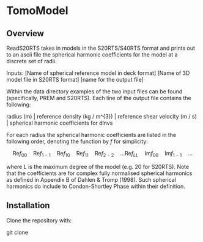 # TomoModel

## Overview

ReadS20RTS takes in models in the S20RTS/S40RTS format and prints out to an ascii file the spherical harmonic coefficients for the model at a discrete set of radii. 

Inputs: [Name of spherical reference model in deck format] [Name of 3D model file in S20RTS format] [name for the output file]

Within the data directory examples of the two input files can be found (specifically, PREM and S20RTS). Each line of the output file contains the following:

radius (m)  | reference density (kg / m^{3}) | reference shear velocity (m / s) | spherical harmonic coefficients for dlnvs 

For each radius the spherical harmonic coefficients are listed in the following order, denoting the function by $f$ for simplicity:


$$
\mathrm{Re} f_{00} \quad \mathrm{Re} f_{1-1} \quad \mathrm{Re} f_{10} \quad  \mathrm{Re} f_{11} \quad  \mathrm{Re} f_{2-2} \quad \dots \mathrm{Re} f_{LL} \quad \mathrm{Im} f_{00} \quad \mathrm{Im} f_{1-1} \quad \dots
$$

where $L$ is the maximum degree of the model (e.g. 20 for S20RTS). Note that the coefficients are for complex fully normalised spherical harmonics as defined in Appendix B of Dahlen \& Tromp (1998). Such spherical harmonics
do include to Condon-Shortley Phase within their definition. 

## Installation

Clone the repository with:

git clone 
